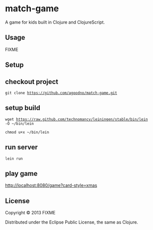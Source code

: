 # match-game

A game for kids built in Clojure and ClojureScript.

## Usage

FIXME

## Setup

## checkout project
<code>git clone https://github.com/agoodno/match-game.git</code>

## setup build
<code>wget https://raw.github.com/technomancy/leiningen/stable/bin/lein -O ~/bin/lein</code>

<code>chmod u+x ~/bin/lein</code>

## run server
<code>lein run</code>

## play game
[http://localhost:8080/game?card-style=xmas](http://localhost:8080/game?card-style=xmas)


## License

Copyright © 2013 FIXME

Distributed under the Eclipse Public License, the same as Clojure.
